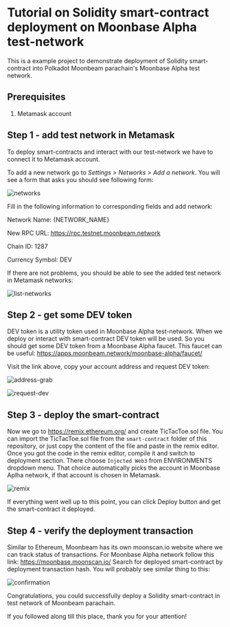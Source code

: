 # Tutorial on Solidity smart-contract deployment on Moonbase Alpha test-network
This is a example project to demonstrate deployment of Solidity smart-contract into Polkadot Moonbeam parachain's Moonbase Alpha test network. 

## Prerequisites
1. Metamask account

## Step 1 - add test network in Metamask
To deploy smart-contracts and interact with our test-network we have to connect it to Metamask account.

To add a new network go to *Settings > Networks > Add a network*. You will see a form that asks you should see following form:

![networks](./res/networks.png)

Fill in the following information to corresponding fields and add network:

Network Name: {NETWORK_NAME}

New RPC URL: https://rpc.testnet.moonbeam.network

Chain ID: 1287

Currency Symbol: DEV

If there are not problems, you should be able to see the added test network in Metamask networks:

![list-networks](./res/choose-network.png)

## Step 2 - get some DEV token
DEV token is a utility token used in Moonbase Alpha test-network. When we deploy or interact with smart-contract DEV token will be used. So you should get some DEV token from a Moonbase Alpha faucet. This faucet can be useful: 
https://apps.moonbeam.network/moonbase-alpha/faucet/

Visit the link above, copy your account address and request DEV token:

![address-grab](./res/address-grab.png)

![request-dev](./res/request-dev.png)

## Step 3 - deploy the smart-contract

Now we go to https://remix.ethereum.org/ and create TicTacToe.sol file. You can import the TicTacToe.sol file from the ```smart-contract``` folder of this repository, or just copy the content of the file and paste in the remix editor. Once you got the code in the remix editor, compile it and switch to deployment section.
There choose ```Injected Web3``` from ENVIRONMENTS dropdown menu. That choice automatically picks the account in Moonbase Aplha network, if that account is chosen in Metamask.

![remix](./res/remix.png)

If everything went well up to this point, you can click Deploy button and get the smart-contract it deployed.

## Step 4 - verify the deployment transaction
Similar to Ethereum, Moonbeam has its own moonscan.io website where we can track status of transactions. For Moonbase Alpha network follow this link: https://moonbase.moonscan.io/
Search for deployed smart-contract by deployment transaction hash. You will probably see similar thing to this:

![confirmation](./res/confirmation.png)

Congratulations, you could successfully deploy a Solidity smart-contract in test network of Moonbeam parachain.

If you followed along till this place, thank you for your attention!
